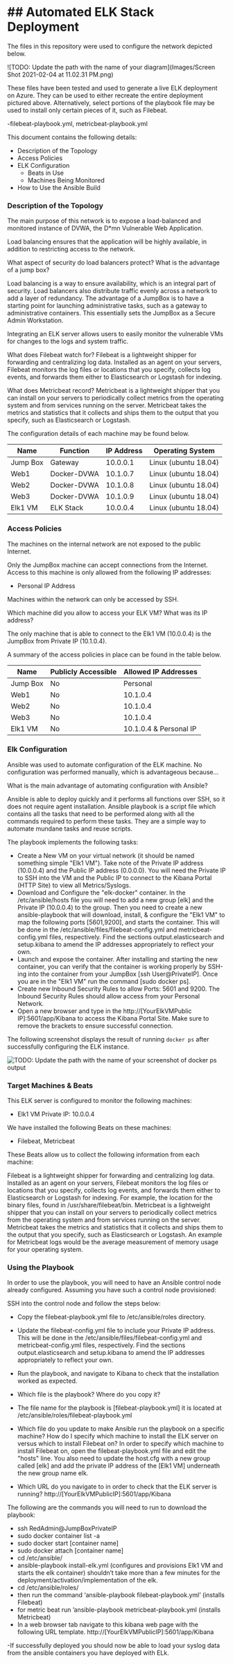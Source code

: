 # ## Automated ELK Stack Deployment

The files in this repository were used to configure the network depicted below.

![TODO: Update the path with the name of your diagram](Images/Screen Shot 2021-02-04 at 11.02.31 PM.png)

These files have been tested and used to generate a live ELK deployment on Azure. They can be used to either recreate the entire deployment pictured above. Alternatively, select portions of the playbook file may be used to install only certain pieces of it, such as Filebeat.

  -filebeat-playbook.yml,  metricbeat-playbook.yml

This document contains the following details:
- Description of the Topology
- Access Policies
- ELK Configuration
  - Beats in Use
  - Machines Being Monitored
- How to Use the Ansible Build


### Description of the Topology

The main purpose of this network is to expose a load-balanced and monitored instance of DVWA, the D*mn Vulnerable Web Application.

Load balancing ensures that the application will be highly available, in addition to restricting access to the network.

What aspect of security do load balancers protect? What is the advantage of a jump box?

Load balancing is a way to ensure availability, which is an integral part of security. Load balancers also distribute traffic evenly across a network to add a layer of redundancy. The advantage of a JumpBox is to have a starting point for launching administrative tasks, such as a gateway to administrative containers. This essentially sets the JumpBox as a Secure Admin Workstation.

Integrating an ELK server allows users to easily monitor the vulnerable VMs for changes to the logs and system traffic.

What does Filebeat watch for?
Filebeat is a lightweight shipper for forwarding and centralizing log data. Installed as an agent on your servers, Filebeat monitors the log files or locations that you specify, collects log events, and forwards them either to Elasticsearch or Logstash for indexing.

What does Metricbeat record?
Metricbeat is a lightweight shipper that you can install on your servers to periodically collect metrics from the operating system and from services running on the server. Metricbeat takes the metrics and statistics that it collects and ships them to the output that you specify, such as Elasticsearch or Logstash.

The configuration details of each machine may be found below.


| Name     | Function    | IP Address | Operating System    |
|----------|-------------|------------|---------------------|
| Jump Box | Gateway     | 10.0.0.1   | Linux (ubuntu 18.04)|
| Web1     | Docker-DVWA | 10.1.0.7   | Linux (ubuntu 18.04)|
| Web2     | Docker-DVWA | 10.1.0.8   | Linux (ubuntu 18.04)|
| Web3     | Docker-DVWA | 10.1.0.9   | Linux (ubuntu 18.04)|
| Elk1 VM  | ELK Stack   | 10.0.0.4   | Linux (ubuntu 18.04)|
### Access Policies

The machines on the internal network are not exposed to the public Internet.

Only the JumpBox machine can accept connections from the Internet. Access to this machine is only allowed from the following IP addresses:
- Personal IP Address

Machines within the network can only be accessed by SSH.

Which machine did you allow to access your ELK VM? What was its IP address?

The only machine that is able to connect to the Elk1 VM (10.0.0.4) is the JumpBox from Private IP (10.1.0.4).

A summary of the access policies in place can be found in the table below.

| Name     | Publicly Accessible | Allowed IP Addresses  |
|----------|---------------------|-----------------------|
| Jump Box | No                  | Personal              |
| Web1     | No                  | 10.1.0.4              |
| Web2     | No                  | 10.1.0.4              |
| Web3     | No                  | 10.1.0.4              |
| Elk1 VM  | No                  | 10.1.0.4 & Personal IP|


### Elk Configuration

Ansible was used to automate configuration of the ELK machine. No configuration was performed manually, which is advantageous because...

What is the main advantage of automating configuration with Ansible?

Ansible is able to deploy quickly and it performs all functions over SSH, so it does not require agent installation. Ansible playbook is a script file which contains all the tasks that need to be performed along with all the commands required to perform these tasks. They are a simple way to automate mundane tasks and reuse scripts.  

The playbook implements the following tasks:

 - Create a New VM on your virtual network (it should be named something simple "Elk1 VM"). Take note of the Private IP address (10.0.0.4) and the Public IP address (0.0.0.0). You will need the Private IP to SSH into the VM and the Public IP to connect to the Kibana Portal (HTTP Site) to view all Metrics/Syslogs.
- Download and Configure the "elk-docker" container. In the /etc/ansible/hosts file you will need to add a new group [elk] and the Private IP (10.0.0.4) to the group. Then you need to create a new ansible-playbook that will download, install, & configure the "Elk1 VM" to map the following ports [5601,9200], and starts the container. This will be done in the /etc/ansible/files/filebeat-config.yml and metricbeat-config.yml files, respectively. Find the sections output.elasticsearch and setup.kibana to amend the IP addresses appropriately to reflect your own.
- Launch and expose the container. After installing and starting the new container, you can verify that the container is working properly by SSH-ing into the container from your JumpBox [ssh User@PrivateIP]. Once you are in the "Elk1 VM" run the command [sudo docker ps].
- Create new Inbound Security Rules to allow Ports: 5601 and 9200. The Inbound Security Rules should allow access from your Personal Network.
- Open a new browser and type in the http://[YourElkVMPublic IP]:5601/app/Kibana to access the Kibana Portal Site. Make sure to remove the brackets to ensure successful connection.


The following screenshot displays the result of running `docker ps` after successfully configuring the ELK instance.

![TODO: Update the path with the name of your screenshot of docker ps output](Images/docker_ps_output.png)

### Target Machines & Beats
This ELK server is configured to monitor the following machines:

- Elk1 VM Private IP: 10.0.0.4

We have installed the following Beats on these machines:
- Filebeat, Metricbeat

These Beats allow us to collect the following information from each machine:

Filebeat is a lightweight shipper for forwarding and centralizing log data. Installed as an agent on your servers, Filebeat monitors the log files or locations that you specify, collects log events, and forwards them either to Elasticsearch or Logstash for indexing. For example, the location for the binary files, found in /usr/share/filebeat/bin. Metricbeat is a lightweight shipper that you can install on your servers to periodically collect metrics from the operating system and from services running on the server. Metricbeat takes the metrics and statistics that it collects and ships them to the output that you specify, such as Elasticsearch or Logstash. An example for Metricbeat logs would be the average measurement of memory usage for your operating system.


### Using the Playbook
In order to use the playbook, you will need to have an Ansible control node already configured. Assuming you have such a control node provisioned:

SSH into the control node and follow the steps below:
- Copy the filebeat-playbook.yml file to /etc/ansible/roles directory.
- Update the filebeat-config.yml file to include your Private IP address. This will be done in the /etc/ansible/files/filebeat-config.yml and metricbeat-config.yml files, respectively. Find the sections output.elasticsearch and setup.kibana to amend the IP addresses appropriately to reflect your own.
- Run the playbook, and navigate to Kibana to check that the installation worked as expected.


- Which file is the playbook? Where do you copy it?
- The file name for the playbook is [filebeat-playbook.yml] it is located at /etc/ansible/roles/filebeat-playbook.yml
- Which file do you update to make Ansible run the playbook on a specific machine? How do I specify which machine to install the ELK server on versus which to install Filebeat on?  In order to specify which machine to install Filebeat on, open the filebeat-playbook.yml file and edit the "hosts" line. You also need to update the host.cfg with a new group called [elk] and add the private IP address of the [Elk1 VM] underneath the new group name elk.
- Which URL do you navigate to in order to check that the ELK server is running?
http://[YourElkVMPublicIP]:5601/app/Kibana


The following are the commands you will need to run to download the playbook:

- ssh RedAdmin@JumpBoxPrivateIP     
- sudo docker container list -a
- sudo docker start [container name]
- sudo docker attach [container name]
- cd /etc/ansible/
- ansible-playbook install-elk.yml (configures and provisions Elk1 VM and starts the elk container) shouldn’t take more than a few minutes for the deployment/activation/implementation of the elk.
- cd /etc/ansible/roles/
- then run the command ‘ansible-playbook filebeat-playbook.yml’ (installs Filebeat)   
- for metric beat run ’ansible-playbook metricbeat-playbook.yml (installs Metricbeat)
- In a web browser tab navigate to this kibana web page with the following URL template. http://[YourElkVMPublicIP]:5601/app/Kibana    

-If successfully deployed you should now be able to load your syslog data from the ansible containers you have deployed with ELk.
